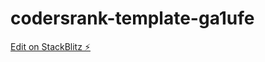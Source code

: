 # codersrank-template-ga1ufe

[Edit on StackBlitz ⚡️](https://stackblitz.com/edit/codersrank-template-ga1ufe)